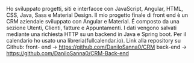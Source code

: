 Ho sviluppato progetti, siti e interfacce con JavaScript, Angular, HTML, CSS, Java, Sass e Material Design.
Il mio progetto finale di front end è un CRM aziendale sviluppato con Angular e Material. É composto da una sezione Utenti, Clienti, fatture e Appuntamenti. I dati vengono salvati mediante una richiesta HTTP su un backend in Java e Spring boot. Per il calendario ho usato una libreria(fullcalendar.io). Link alla repository su Github:
front- end -> https://github.com/DaniloSanna0/CRM
back-end -> https://github.com/DaniloSanna0/CRM-Back-end
